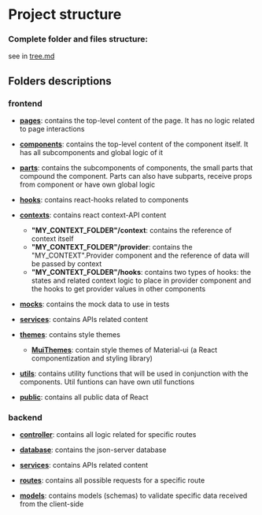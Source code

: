 # Project structure

### Complete folder and files structure:
see in [tree.md](./tree.md)

## Folders descriptions

### frontend

- [**pages**](./frontend/src/pages): contains the top-level content of the page. It has no logic related to page interactions

- [**components**](./frontend/src/components): contains the top-level content of the component itself. It has all subcomponents and global logic of it

- [**parts**](./frontend/src/parts): contains the subcomponents of components, the small parts that compound the component. Parts can also have subparts, receive props from component or have own global logic

- [**hooks**](./frontend/src/hooks): contains react-hooks related to components

- [**contexts**](./frontend/src/contexts): contains react context-API content
  - **"MY_CONTEXT_FOLDER"/context**: contains the reference of context itself
  - **"MY_CONTEXT_FOLDER"/provider**: contains the "MY_CONTEXT".Provider component and the reference of data will be passed by context
  - **"MY_CONTEXT_FOLDER"/hooks**: contains two types of hooks: the states and related context logic to place in provider component and the hooks to get provider values in other components

- [**mocks**](./frontend/src/mocks): contains the mock data to use in tests

- [**services**](./frontend/src/services): contains APIs related content

- [**themes**](./frontend/src/themes): contains style themes
  - [**MuiThemes**](./frontend/src/themes/MuiThemes): contain style themes of Material-ui (a React componentization and styling library)

- [**utils**](./frontend/src/utils): contains utility functions that will be used in conjunction with the components. Util funtions can have own util functions

- [**public**](./frontend/public): contains all public data of React

### backend

- [**controller**](./backend/src/controller): contains all logic related for specific routes

- [**database**](./backend/src/database): contains the json-server database

- [**services**](./backend/src/services): contains APIs related content

- [**routes**](./backend/src/routes): contains all possible requests for a specific route


- [**models**](./backend/src/models): contains models (schemas) to validate specific data received from the client-side
